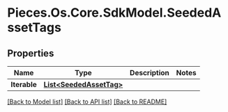 # Pieces.Os.Core.SdkModel.SeededAssetTags

## Properties

Name | Type | Description | Notes
------------ | ------------- | ------------- | -------------
**Iterable** | [**List&lt;SeededAssetTag&gt;**](SeededAssetTag.md) |  | 

[[Back to Model list]](../README.md#documentation-for-models) [[Back to API list]](../README.md#documentation-for-api-endpoints) [[Back to README]](../README.md)

